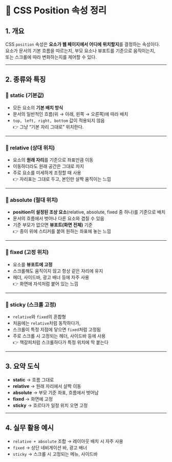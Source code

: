 # 📌 CSS Position 속성 정리

## 1. 개요
CSS `position` 속성은 **요소가 웹 페이지에서 어디에 위치할지**를 결정하는 속성이다.  
요소가 문서의 기본 흐름을 따르는지, 부모 요소나 뷰포트를 기준으로 움직이는지,  
또는 스크롤에 따라 변화하는지를 제어할 수 있다.

---

## 2. 종류와 특징

### 🔹 static (기본값)
- 모든 요소의 **기본 배치 방식**
- 문서의 일반적인 흐름(위 → 아래, 왼쪽 → 오른쪽)에 따라 배치
- `top, left, right, bottom` 값이 적용되지 않음  
👉 그냥 “기본 자리 그대로” 위치한다.

---

### 🔹 relative (상대 위치)
- 요소의 **원래 자리**를 기준으로 좌표만큼 이동
- 이동하더라도 원래 공간은 그대로 차지
- 주로 요소를 미세하게 조정할 때 사용  
👉 자리표는 그대로 두고, 본인만 살짝 움직이는 느낌

---

### 🔹 absolute (절대 위치)
- **position이 설정된 조상 요소**(relative, absolute, fixed 중 하나)를 기준으로 배치
- 문서의 흐름에서 벗어나 다른 요소와 겹칠 수 있음
- 기준 부모가 없으면 **뷰포트(화면 전체)** 기준  
👉 종이 위에 스티커를 붙여 원하는 좌표에 놓는 느낌

---

### 🔹 fixed (고정 위치)
- 요소를 **뷰포트에 고정**
- 스크롤해도 움직이지 않고 항상 같은 자리에 유지
- 헤더, 사이드바, 광고 배너 등에 자주 사용  
👉 화면에 자석처럼 붙어 있는 느낌

---

### 🔹 sticky (스크롤 고정)
- `relative`와 `fixed`의 혼합형
- 처음에는 `relative`처럼 동작하다가,
- 스크롤이 특정 지점에 닿으면 `fixed`처럼 고정됨
- 주로 스크롤 시 고정되는 헤더, 사이드바 등에 사용  
👉 책갈피처럼 스크롤하다가 특정 위치에 딱 붙는다

---

## 3. 요약 도식
- **static** → 흐름 그대로  
- **relative** → 원래 자리에서 살짝 이동  
- **absolute** → 부모 기준 좌표, 흐름에서 벗어남  
- **fixed** → 화면에 고정  
- **sticky** → 흐르다가 일정 위치 오면 고정  

---

## 4. 실무 활용 예시
- `relative + absolute` 조합 → 레이아웃 배치 시 자주 사용
- `fixed` → 상단 네비게이션 바, 광고 배너
- `sticky` → 스크롤 시 고정되는 메뉴, 사이드바
